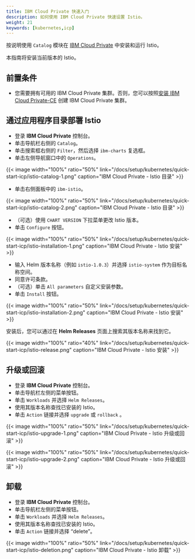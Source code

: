 ```yaml
---
title: IBM Cloud Private 快速入门
description: 如何使用 IBM Cloud Private 快速设置 Istio。
weight: 21
keywords: [kubernetes,icp]
---
```


按说明使用 `Catalog` 模块在 [IBM Cloud Private](https://www.ibm.com/cloud/private) 中安装和运行 Istio。

本指南将安装当前版本的 Istio。

## 前置条件

- 您需要拥有可用的 IBM Cloud Private 集群。否则，您可以按照[安装 IBM Cloud Private-CE](https://www.ibm.com/support/knowledgecenter/SSBS6K_2.1.0.3/installing/install_containers_CE.html)
 创建 IBM Cloud Private 集群。

## 通过应用程序目录部署 Istio

- 登录 **IBM Cloud Private** 控制台。
- 单击导航栏右侧的 `Catalog`。
- 单击搜索框右侧的 `Filter`，然后选择 `ibm-charts` 复选框。
- 单击左侧导航窗口中的 `Operations`。

{{< image width="100%" ratio="50%"
    link="/docs/setup/kubernetes/quick-start-icp/istio-catalog-1.png"
    caption="IBM Cloud Private - Istio 目录"
    >}}

- 单击右侧面板中的 `ibm-istio`。

{{< image width="100%" ratio="50%"
    link="/docs/setup/kubernetes/quick-start-icp/istio-catalog-2.png"
    caption="IBM Cloud Private - Istio 目录"
    >}}

- （可选）使用 `CHART VERSION` 下拉菜单更改 Istio 版本。
- 单击 `Configure` 按钮。

{{< image width="100%" ratio="50%"
    link="/docs/setup/kubernetes/quick-start-icp/istio-installation-1.png"
    caption="IBM Cloud Private - Istio 安装"
    >}}

- 输入 Helm 版本名称（例如 `istio-1.0.3`）并选择 `istio-system` 作为目标名称空间。
- 同意许可条款。
- （可选）单击 `All parameters` 自定义安装参数。
- 单击 `Install` 按钮。

{{< image width="100%" ratio="50%"
    link="/docs/setup/kubernetes/quick-start-icp/istio-installation-2.png"
    caption="IBM Cloud Private - Istio 安装"
    >}}

安装后，您可以通过在 **Helm Releases** 页面上搜索其版本名称来找到它。

{{< image width="100%" ratio="40%"
    link="/docs/setup/kubernetes/quick-start-icp/istio-release.png"
    caption="IBM Cloud Private - Istio 安装"
    >}}

## 升级或回滚

- 登录 **IBM Cloud Private** 控制台。
- 单击导航栏左侧的菜单按钮。
- 单击 `Workloads` 并选择 `Helm Releases`。
- 使用其版本名称查找已安装的 Istio。
- 单击 `Action` 链接并选择 `upgrade` 或 `rollback` 。

{{< image width="100%" ratio="50%"
    link="/docs/setup/kubernetes/quick-start-icp/istio-upgrade-1.png"
    caption="IBM Cloud Private - Istio 升级或回滚"
    >}}

{{< image width="100%" ratio="50%"
    link="/docs/setup/kubernetes/quick-start-icp/istio-upgrade-2.png"
    caption="IBM Cloud Private - Istio 升级或回滚"
    >}}

## 卸载

- 登录 **IBM Cloud Private** 控制台。
- 单击导航栏左侧的菜单按钮。
- 单击 `Workloads` 并选择 `Helm Releases`。
- 使用其版本名称查找已安装的 Istio。
- 单击 `Action` 链接并选择 “delete”。

{{< image width="100%" ratio="50%"
    link="/docs/setup/kubernetes/quick-start-icp/istio-deletion.png"
    caption="IBM Cloud Private - Istio 卸载"
    >}}